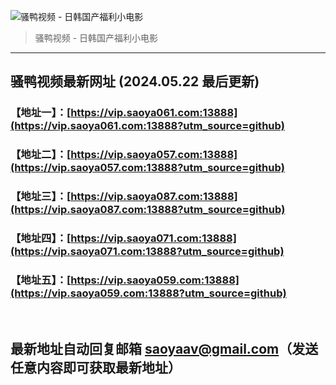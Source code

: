 ![骚鸭视频 - 日韩国产福利小电影](https://cdn.tjswzy.com/saoya/statics/img/logo.gif?v=20231205)
> 骚鸭视频 - 日韩国产福利小电影

---

## 骚鸭视频最新网址 (2024.05.22 最后更新)
### 【地址一】：[https://vip.saoya061.com:13888](https://vip.saoya061.com:13888?utm_source=github)
### 【地址二】：[https://vip.saoya057.com:13888](https://vip.saoya057.com:13888?utm_source=github)
### 【地址三】：[https://vip.saoya087.com:13888](https://vip.saoya087.com:13888?utm_source=github)
### 【地址四】：[https://vip.saoya071.com:13888](https://vip.saoya071.com:13888?utm_source=github)
### 【地址五】：[https://vip.saoya059.com:13888](https://vip.saoya059.com:13888?utm_source=github)
<br>

## 最新地址自动回复邮箱 [saoyaav@gmail.com](mailto:saoyaav@gmail.com)（发送任意内容即可获取最新地址）
